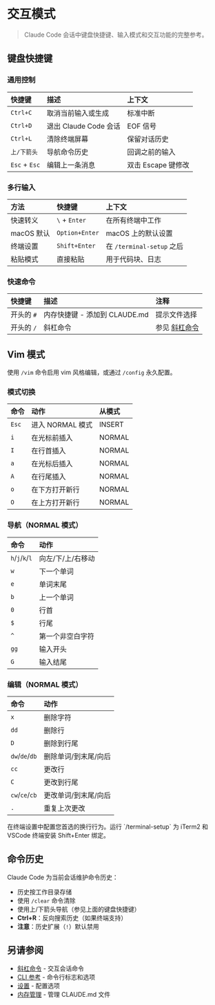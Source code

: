 # 交互模式

> Claude Code 会话中键盘快捷键、输入模式和交互功能的完整参考。

## 键盘快捷键

### 通用控制

| 快捷键           | 描述                | 上下文           |
| :------------ | :---------------- | :------------ |
| `Ctrl+C`      | 取消当前输入或生成         | 标准中断          |
| `Ctrl+D`      | 退出 Claude Code 会话 | EOF 信号        |
| `Ctrl+L`      | 清除终端屏幕            | 保留对话历史        |
| `上/下箭头`       | 导航命令历史            | 回调之前的输入       |
| `Esc` + `Esc` | 编辑上一条消息           | 双击 Escape 键修改 |

### 多行输入

| 方法       | 快捷键            | 上下文                    |
| :------- | :------------- | :--------------------- |
| 快速转义     | `\` + `Enter`  | 在所有终端中工作               |
| macOS 默认 | `Option+Enter` | macOS 上的默认设置           |
| 终端设置     | `Shift+Enter`  | 在 `/terminal-setup` 之后 |
| 粘贴模式     | 直接粘贴           | 用于代码块、日志               |

### 快速命令

| 快捷键     | 描述                    | 注释                                                |
| :------ | :-------------------- | :------------------------------------------------ |
| 开头的 `#` | 内存快捷键 - 添加到 CLAUDE.md | 提示文件选择                                            |
| 开头的 `/` | 斜杠命令                  | 参见 [斜杠命令](/zh-CN/docs/claude-code/slash-commands) |

## Vim 模式

使用 `/vim` 命令启用 vim 风格编辑，或通过 `/config` 永久配置。

### 模式切换

| 命令    | 动作           | 从模式    |
| :---- | :----------- | :----- |
| `Esc` | 进入 NORMAL 模式 | INSERT |
| `i`   | 在光标前插入       | NORMAL |
| `I`   | 在行首插入        | NORMAL |
| `a`   | 在光标后插入       | NORMAL |
| `A`   | 在行尾插入        | NORMAL |
| `o`   | 在下方打开新行      | NORMAL |
| `O`   | 在上方打开新行      | NORMAL |

### 导航（NORMAL 模式）

| 命令              | 动作         |
| :-------------- | :--------- |
| `h`/`j`/`k`/`l` | 向左/下/上/右移动 |
| `w`             | 下一个单词      |
| `e`             | 单词末尾       |
| `b`             | 上一个单词      |
| `0`             | 行首         |
| `$`             | 行尾         |
| `^`             | 第一个非空白字符   |
| `gg`            | 输入开头       |
| `G`             | 输入结尾       |

### 编辑（NORMAL 模式）

| 命令             | 动作          |
| :------------- | :---------- |
| `x`            | 删除字符        |
| `dd`           | 删除行         |
| `D`            | 删除到行尾       |
| `dw`/`de`/`db` | 删除单词/到末尾/向后 |
| `cc`           | 更改行         |
| `C`            | 更改到行尾       |
| `cw`/`ce`/`cb` | 更改单词/到末尾/向后 |
| `.`            | 重复上次更改      |

<Tip>
  在终端设置中配置您首选的换行行为。运行 `/terminal-setup` 为 iTerm2 和 VSCode 终端安装 Shift+Enter 绑定。
</Tip>

## 命令历史

Claude Code 为当前会话维护命令历史：

* 历史按工作目录存储
* 使用 `/clear` 命令清除
* 使用上/下箭头导航（参见上面的键盘快捷键）
* **Ctrl+R**：反向搜索历史（如果终端支持）
* **注意**：历史扩展（`!`）默认禁用

## 另请参阅

* [斜杠命令](/zh-CN/docs/claude-code/slash-commands) - 交互会话命令
* [CLI 参考](/zh-CN/docs/claude-code/cli-reference) - 命令行标志和选项
* [设置](/zh-CN/docs/claude-code/settings) - 配置选项
* [内存管理](/zh-CN/docs/claude-code/memory) - 管理 CLAUDE.md 文件
